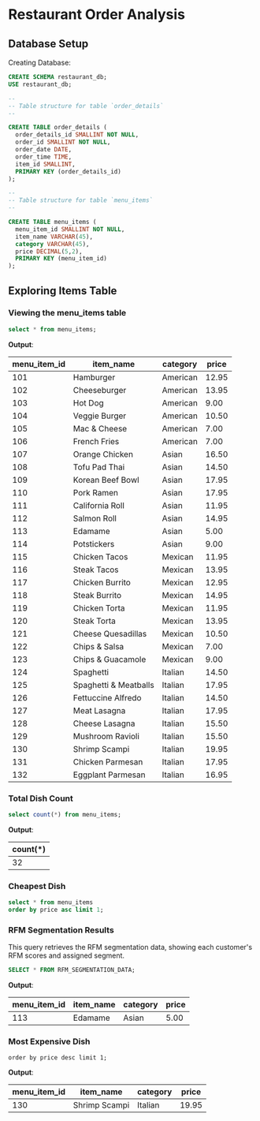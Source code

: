 # Restaurant Order Analysis

## Database Setup

Creating Database:

```sql
CREATE SCHEMA restaurant_db;
USE restaurant_db;

--
-- Table structure for table `order_details`
--

CREATE TABLE order_details (
  order_details_id SMALLINT NOT NULL,
  order_id SMALLINT NOT NULL,
  order_date DATE,
  order_time TIME,
  item_id SMALLINT,
  PRIMARY KEY (order_details_id)
);

--
-- Table structure for table `menu_items`
--

CREATE TABLE menu_items (
  menu_item_id SMALLINT NOT NULL,
  item_name VARCHAR(45),
  category VARCHAR(45),
  price DECIMAL(5,2),
  PRIMARY KEY (menu_item_id)
);
```

## Exploring Items Table

### Viewing the menu_items table

```sql
select * from menu_items;
```

**Output**:

| menu_item_id | item_name               | category | price  |
|--------------|-------------------------|----------|--------|
| 101          | Hamburger               | American | 12.95  |
| 102          | Cheeseburger            | American | 13.95  |
| 103          | Hot Dog                 | American | 9.00   |
| 104          | Veggie Burger           | American | 10.50  |
| 105          | Mac & Cheese            | American | 7.00   |
| 106          | French Fries            | American | 7.00   |
| 107          | Orange Chicken          | Asian    | 16.50  |
| 108          | Tofu Pad Thai           | Asian    | 14.50  |
| 109          | Korean Beef Bowl        | Asian    | 17.95  |
| 110          | Pork Ramen              | Asian    | 17.95  |
| 111          | California Roll         | Asian    | 11.95  |
| 112          | Salmon Roll             | Asian    | 14.95  |
| 113          | Edamame                 | Asian    | 5.00   |
| 114          | Potstickers             | Asian    | 9.00   |
| 115          | Chicken Tacos           | Mexican  | 11.95  |
| 116          | Steak Tacos             | Mexican  | 13.95  |
| 117          | Chicken Burrito         | Mexican  | 12.95  |
| 118          | Steak Burrito           | Mexican  | 14.95  |
| 119          | Chicken Torta           | Mexican  | 11.95  |
| 120          | Steak Torta             | Mexican  | 13.95  |
| 121          | Cheese Quesadillas      | Mexican  | 10.50  |
| 122          | Chips & Salsa           | Mexican  | 7.00   |
| 123          | Chips & Guacamole        | Mexican  | 9.00   |
| 124          | Spaghetti               | Italian  | 14.50  |
| 125          | Spaghetti & Meatballs   | Italian  | 17.95  |
| 126          | Fettuccine Alfredo      | Italian  | 14.50  |
| 127          | Meat Lasagna            | Italian  | 17.95  |
| 128          | Cheese Lasagna          | Italian  | 15.50  |
| 129          | Mushroom Ravioli        | Italian  | 15.50  |
| 130          | Shrimp Scampi           | Italian  | 19.95  |
| 131          | Chicken Parmesan        | Italian  | 17.95  |
| 132          | Eggplant Parmesan       | Italian  | 16.95  |

### Total Dish Count

```sql
select count(*) from menu_items;
```

**Output**:

| count(*) |
|----------|
| 32       |

### Cheapest Dish

```sql
select * from menu_items
order by price asc limit 1;
```

### RFM Segmentation Results

This query retrieves the RFM segmentation data, showing each customer's RFM scores and assigned segment.

```sql
SELECT * FROM RFM_SEGMENTATION_DATA;
```

**Output**:

| menu_item_id | item_name | category | price |
|--------------|-----------|----------|-------|
| 113          | Edamame   | Asian    | 5.00  |

### Most Expensive Dish

```select * from menu_items
order by price desc limit 1;
```

**Output**:

| menu_item_id | item_name     | category | price  |
|--------------|---------------|----------|--------|
| 130          | Shrimp Scampi | Italian  | 19.95  |

